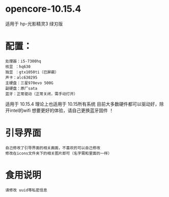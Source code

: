 # opencore-10.15.4
适用于 hp-光影精灵3 绿刃版 
# 配置：
    处理器：i5-7300hq
    核显 ：hq630
    独显 ：gtx1050ti（已屏蔽）
    声卡：alc630295
    主硬盘：三星970evo 500G
    副硬盘：原厂sata
    蓝牙：正常驱动（正常关闭，需手动打开）
适用于 10.15.4 理论上也适用于 10.15所有系统
目前大多数硬件都可以驱动好，除开intel的wifi
想要更好的体验，请自己更换蓝牙固件 ！
# 引导界面
    自己修改了引导界面的相关画面，不喜欢的可以自己修改
    修改在icons文件夹下的相关图片即可（名字需和里面的一样）
# 食用说明
    请修改 uuid等私密信息
